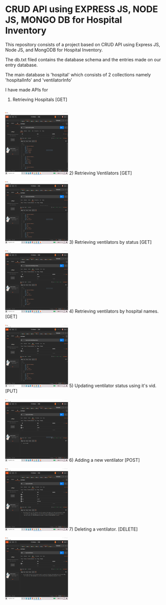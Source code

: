 # CRUD API using EXPRESS JS, NODE JS, MONGO DB for Hospital Inventory
 
This repository consists of a project based on CRUD API using Express JS, Node JS, and MongODB for Hospital Inventory.

The db.txt filed contains the database schema and the entries made on our entry database.

The main database is 'hospital' which consists of 2 collections namely 'hospitalInfo' and 'ventilatorInfo'

I have made APIs for 
1) Retrieving Hospitals [GET]<br><br>
<img src="GET-HOSPITAL_DETAILS.PNG" height="200" width="200">
2) Retrieving Ventilators [GET]<br><br>
<img src="GET-VENTILATOR_DETAILS.PNG" height="200" width="200">
3) Retrieving ventilators by status [GET]<br><br>
<img src="GET-VENTILATOR BY STATUS.PNG" height="200" width="200">
4) Retrieving ventilators by hospital names. [GET] <br><br>
<img src="GET-VENTILATOR BY HOSPITAL NAME.PNG" height="200" width="200">
5) Updating ventilator status using it's vid. [PUT]<br><br>
<img src="UPDATE-API.PNG" height="200" width="200">
6) Adding a new ventilator [POST]<br><br>
<img src="ADD NEW VENT API.PNG" height="200" width="200">
7) Deleting a ventilator. [DELETE]<br><br>
<img src="DELETE VENTILATOR.PNG" height="200" width="200">
